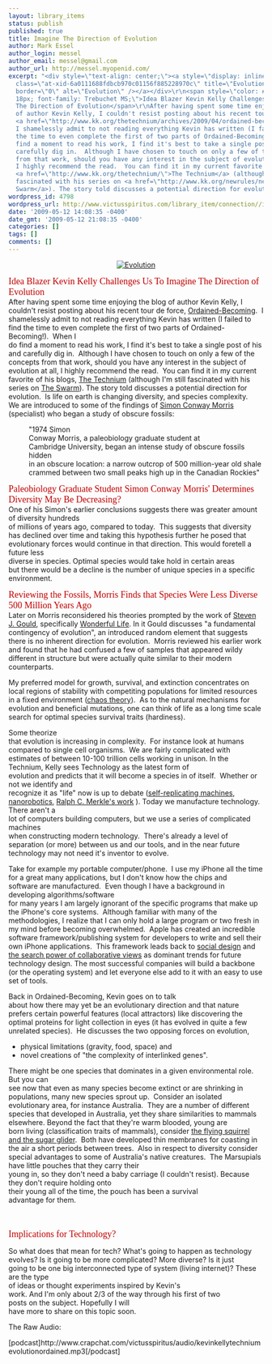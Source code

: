 ```yaml
---
layout: library_items
status: publish
published: true
title: Imagine The Direction of Evolution
author: Mark Essel
author_login: messel
author_email: messel@gmail.com
author_url: http://messel.myopenid.com/
excerpt: "<div style=\"text-align: center;\"><a style=\"display: inline;\" href=\"http://www.flickr.com/photos/9679326@N04/\"><img
  class=\"at-xid-6a0111688fdbcb970c01156f885228970c\" title=\"Evolution\" src=\"http://messel.typepad.com/.a/6a0111688fdbcb970c01156f885228970c-500pi\"
  border=\"0\" alt=\"Evolution\" /></a></div>\r\n<span style=\"color: #c00000; font-size:
  18px; font-family: Trebuchet MS;\">Idea Blazer Kevin Kelly Challenges Us To Imagine
  The Direction of Evolution</span>\r\nAfter having spent some time enjoying the blog
  of author Kevin Kelly, I couldn't resist posting about his recent tour de force,
  <a href=\"http://www.kk.org/thetechnium/archives/2009/04/ordained-becomi.php\">Ordained-Becoming</a>. 
  I shamelessly admit to not reading everything Kevin has written (I failed to find
  the time to even complete the first of two parts of Ordained-Becoming!).  When I\r\ndo
  find a moment to read his work, I find it's best to take a single post of his and
  carefully dig in.  Although I have chosen to touch on only a few of the concepts
  from that work, should you have any interest in the subject of evolution at all,
  I highly recommend the read.  You can find it in my current favorite of his blogs,
  <a href=\"http://www.kk.org/thetechnium/\">The Technium</a> (although I'm still
  fascinated with his series on <a href=\"http://www.kk.org/newrules/newrules-1.html\">The
  Swarm</a>). The story told discusses a potential direction for evolution.  "
wordpress_id: 4798
wordpress_url: http://www.victusspiritus.com/library_item/connection//imagine-the-direction-of-evolution/
date: '2009-05-12 14:08:35 -0400'
date_gmt: '2009-05-12 21:08:35 -0400'
categories: []
tags: []
comments: []
---
```

<div style="text-align: center;"><a style="display: inline;" href="http://www.flickr.com/photos/9679326@N04/"><img class="at-xid-6a0111688fdbcb970c01156f885228970c" title="Evolution" src="http://messel.typepad.com/.a/6a0111688fdbcb970c01156f885228970c-500pi" border="0" alt="Evolution" /></a></div>
<p><span style="color: #c00000; font-size: 18px; font-family: Trebuchet MS;">Idea Blazer Kevin Kelly Challenges Us To Imagine The Direction of Evolution</span><br />
After having spent some time enjoying the blog of author Kevin Kelly, I couldn't resist posting about his recent tour de force, <a href="http://www.kk.org/thetechnium/archives/2009/04/ordained-becomi.php">Ordained-Becoming</a>.  I shamelessly admit to not reading everything Kevin has written (I failed to find the time to even complete the first of two parts of Ordained-Becoming!).  When I<br />
do find a moment to read his work, I find it's best to take a single post of his and carefully dig in.  Although I have chosen to touch on only a few of the concepts from that work, should you have any interest in the subject of evolution at all, I highly recommend the read.  You can find it in my current favorite of his blogs, <a href="http://www.kk.org/thetechnium/">The Technium</a> (although I'm still fascinated with his series on <a href="http://www.kk.org/newrules/newrules-1.html">The Swarm</a>). The story told discusses a potential direction for evolution.  <a id="more"></a><a id="more-4798"></a>Is life on earth is changing diversity, and species complexity.   We are introduced to some of the findings of <a href="http://en.wikipedia.org/wiki/Simon_Conway_Morris">Simon Conway Morris</a> (specialist) who began a study of obscure fossils:</p>
<div class="blockquote" style="margin-left: 40px;">"1974 Simon<br />
Conway Morris, a paleobiology graduate student at<br />
Cambridge University, began an intense study of obscure fossils hidden<br />
in an obscure location: a narrow outcrop of 500 million-year old shale<br />
crammed between two small peaks high up in the Canadian Rockies"</div>
<p><span style="color: #c00000; font-size: 18px; font-family: Trebuchet MS;">Paleobiology Graduate Student Simon Conway Morris' Determines Diversity May Be Decreasing?</span><br />
One of his Simon's earlier conclusions suggests there was greater amount of diversity hundreds<br />
of millions of years ago, compared to today.  This suggests that diversity has declined over time and taking this hypothesis further he posed that evolutionary forces would continue in that direction. This would foretell a future less<br />
diverse in species. Optimal species would take hold in certain areas<br />
but there would be a decline is the number of unique species in a specific environment.</p>
<p><span style="color: #c00000; font-size: 18px; font-family: Trebuchet MS;">Reviewing the Fossils, Morris Finds that Species Were Less Diverse 500 Million Years Ago</span><br />
Later on Morris reconsidered his theories prompted by the work of <a href="http://en.wikipedia.org/wiki/Stephen_Jay_Gould">Steven J. Gould</a>, specifically <a href="http://www.amazon.com/Wonderful-Life-Burgess-Nature-History/dp/039330700X%3FSubscriptionId%3D02ZH6J1W0649DTNS6002%26tag%3Dkkorg-20%26linkCode%3Dxm2%26camp%3D2025%26creative%3D165953%26creativeASIN%3D039330700X">Wonderful Life</a>. In it Gould discusses "a fundamental contingency of evolution", an introduced random element that suggests there is no inherent direction for evolution.  Morris reviewed his earlier work and found that he had confused a few of samples that appeared wildy different in structure but were actually quite similar to their modern counterparts.</p>
<p>My preferred model for growth, survival, and extinction concentrates on local regions of stability with competiting populations for limited resources in a fixed environment (<a href="http://en.wikipedia.org/wiki/Chaos_theory">chaos theory</a>).  As to the natural mechanisms for evolution and beneficial mutations, one can think of life as a long time scale search for optimal species survival traits (hardiness).</p>
<p>Some theorize<br />
that evolution is increasing in complexity.  For instance look at humans compared to single cell organisms.  We are fairly complicated with estimates of between 10-100 trillion cells working in unison. In the Technium, Kelly sees Technology as the latest form of<br />
evolution and predicts that it will become a species in of itself.  Whether or not we identify and<br />
recognize it as "life" now is up to debate (<a href="http://en.wikipedia.org/wiki/Self-replicating_machine">self-replicating machines</a>, <a href="http://en.wikipedia.org/wiki/Nanorobotics">nanorobotics</a>, <a href="http://www.zyvex.com/nanotech/selfRepNASA.html">Ralph C. Merkle's work</a> ). Today we manufacture technology.  There aren't a<br />
lot of computers building computers, but we use a series of complicated machines<br />
when constructing modern technology.  There's already a level of separation (or more) between us and our tools, and in the near future technology may not need it's inventor to evolve.</p>
<p>Take for example my portable computer/phone.  I use my iPhone all the time for a great many applications, but I don't know how the chips and<br />
software are manufactured.  Even though I have a background in developing algorithms/software<br />
for many years I am largely ignorant of the specific programs that make up the iPhone's core systems.  Although familiar with many of the methodologies, I realize that I can only hold a large program or two fresh in my mind before becoming overwhelmed.  Apple has created an incredible software framework/publishing system for developers to write and sell their own iPhone applications.  This framework leads back to <a href="http://www.victusspiritus.com/2009/03/29/social-media-will-be-the-dominant-design-focus-of-the-21st-century/">social design</a> and <a href="http://www.victusspiritus.com/2009/04/25/the-search-power-of-collaborative-design/">the search power of collaborative views</a> as dominant trends for future technology design. The most successful companies will build a backbone (or the operating system) and let everyone else add to it with an easy to use set of tools.</p>
<p>Back in Ordained-Becoming, Kevin goes on to talk<br />
about how there may yet be an evolutionary direction and that nature prefers certain powerful features (local attractors) like discovering the optimal proteins for light collection in eyes (it has evolved in quite a few unrelated species).  He discusses the two opposing forces on evolution,</p>
<ul>
<li>physical limitations (gravity, food, space) and</li>
<li>novel creations of "the complexity of interlinked genes".</li>
</ul>
<p>There might be one species that dominates in a given environmental role.  But you can<br />
see now that even as many species become extinct or are shrinking in populations, many new species sprout up.  Consider an isolated evolutionary area, for instance Australia.  They are a number of different species that developed in Australia, yet they share similarities to mammals elsewhere. Beyond the fact that they're warm blooded, young are<br />
born living (classification traits of mammals), consider <a href="http://evolution.berkeley.edu/evolibrary/article/0_0_0/analogy_02">the flying squirrel and the sugar glider</a>.  Both have developed thin membranes for coasting in the air a short periods between trees.  Also in respect to diversity consider special advantages to some of Australia's native creatures.  The Marsupials have little pouches that they carry their<br />
young in, so they don't need a baby carriage (I couldn't resist). Because they don't require holding onto<br />
their young all of the time, the pouch has been a survival<br />
advantage for them.</p>
<p><span style="color: #c00000; font-size: 18px; font-family: Trebuchet MS;"><br />
</span></p>
<p><span style="color: #c00000; font-size: 18px; font-family: Trebuchet MS;">Implications for Technology?<br />
</span></p>
<p>So what does that mean for tech? What's going to happen as technology<br />
evolves? Is it going to be more complicated? More diverse? Is it just<br />
going to be one big interconnected type of system (living internet)? These are the type<br />
of ideas or thought experiments inspired by Kevin's<br />
work. And I'm only about 2/3 of the way through his first of two<br />
posts on the subject. Hopefully I will<br />
have more to share on this topic soon.</p>
<p>The Raw Audio:</p>
<p>[podcast]http://www.crapchat.com/victusspiritus/audio/kevinkellytechniumevolutionordained.mp3[/podcast]</p>
<p><span class="at-xid-6a0111688fdbcb970c01157082f276970b"><a href="http://messel.typepad.com/files/kevinkellytechniumevolutionordained.mp3"><br />
</a></span></p>
